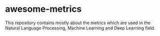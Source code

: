 # awesome-metrics
This repository contains mostly about the metrics which are used in the Natural Language Processing, Machine Learning and Deep Learning field.

